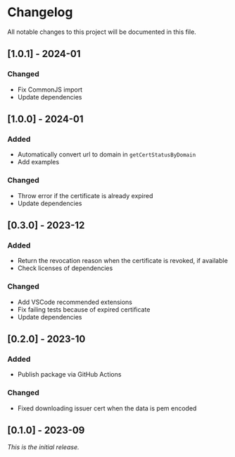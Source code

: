 # Changelog

All notable changes to this project will be documented in this file.

## [1.0.1] - 2024-01

### Changed

-   Fix CommonJS import
-   Update dependencies

## [1.0.0] - 2024-01

### Added

-   Automatically convert url to domain in `getCertStatusByDomain`
-   Add examples

### Changed

-   Throw error if the certificate is already expired
-   Update dependencies

## [0.3.0] - 2023-12

### Added

-   Return the revocation reason when the certificate is revoked, if available
-   Check licenses of dependencies

### Changed

-   Add VSCode recommended extensions
-   Fix failing tests because of expired certificate
-   Update dependencies

## [0.2.0] - 2023-10

### Added

-   Publish package via GitHub Actions

### Changed

-   Fixed downloading issuer cert when the data is pem encoded

## [0.1.0] - 2023-09

_This is the initial release._
